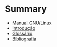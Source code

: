 # Summary 

* [Manual GNU/Linux](Apresentacao.md)
* [Introdução](Introducao.md)
* [Glossário](Glossario.md)
* [Bibliografia](Bibliografia.md)

